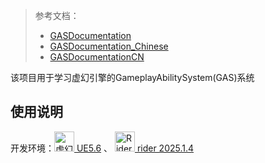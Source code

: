 
> 参考文档：
> - [GASDocumentation](https://github.com/BillEliot/GASDocumentation)
> - [GASDocumentation_Chinese](https://github.com/BillEliot/GASDocumentation_Chinese)
> - [GASDocumentationCN](https://github.com/flyingSnow-hu/GASDocumentationCN)

该项目用于学习虚幻引擎的GameplayAbilitySystem(GAS)系统

<!-- https://cms-assets.unrealengine.com/AVzjeqAbLRKi3W5jq0CAvz/cmb81xhrx3tsh07mzz3amnbyl --->

## 使用说明
开发环境：[<img height="32" alt="虚幻引擎徽标" src="https://cms-assets.unrealengine.com/AVzjeqAbLRKi3W5jq0CAvz/cmb81xhrq3wmn07o5xiqxc9fk">
UE5.6](https://dev.epicgames.com/documentation/zh-cn/unreal-engine/unreal-engine-5-6-documentation) 、 [<img src="https://resources.jetbrains.com/storage/logos/web/rider/rider.svg" height="32" alt="Rider" />
rider 2025.1.4](https://www.jetbrains.com/rider/download/?section=windows)

